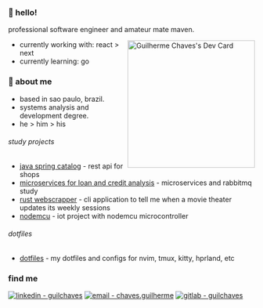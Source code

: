 
### 🧉 hello!
professional software engineer and amateur mate maven.

<a href="https://app.daily.dev/guilchaves"><img align="right" src="https://api.daily.dev/devcards/bf4f8e01e42b41c08a189790f4b3ca22.png?r=3v4" width="260" alt="Guilherme Chaves's Dev Card"/></a>

- currently working with: react > next
- currently learning: go 


### 🍃 about me 
- based in sao paulo, brazil.
- systems analysis and development degree.
- he > him > his

###### study projects
- [java spring catalog](https://github.com/guilchaves/spring-expert-dscatalog) - rest api for shops
- [microservices for loan and credit analysis](https://github.com/guilchaves/loan-proposal-ms-rabbitmq) - microservices and rabbitmq study
- [rust webscrapper](https://github.com/guilchaves/furafila-cinesala) - cli application to tell me when a movie theater updates its weekly sessions
- [nodemcu](https://github.com/guilchaves/estacao-mqtt-nodemcu) - iot project with nodemcu microcontroller

###### dotfiles
- [dotfiles](https://github.com/guilchaves/dotfiles) - my dotfiles and configs for nvim, tmux, kitty, hprland, etc


### find me
[![linkedin - guilchaves](https://img.shields.io/badge/linkedin-guilchaves-0077b5?logo=linkedin)](https://www.linkedin.com/in/guil-chaves/?locale=en_US)
[![email - chaves.guilherme](https://img.shields.io/badge/email-chaves.guilherme-554488?logo=proton)](chaves.guilherme@proton.me)
[![gitlab - guilchaves](https://img.shields.io/badge/gitlab-guilchaves-fc6d26?logo=gitlab)](https://gitlab.com/guilchaves)

